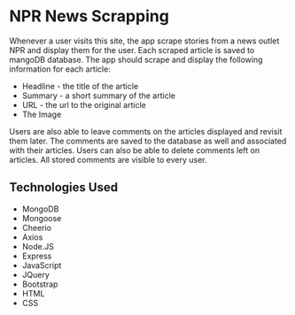 # NPR News Scrapping

Whenever a user visits this site, the app scrape stories from a news outlet NPR and display them for the user. Each scraped article is saved to mangoDB database. The app should scrape and display the following information for each article:


- Headline - the title of the article
- Summary - a short summary of the article
- URL - the url to the original article
- The Image

Users are also able to leave comments on the articles displayed and revisit them later. The comments are saved to the database as well and associated with their articles. Users can also be able to delete comments left on articles. All stored comments are visible to every user.
 

## Technologies Used
- MongoDB
- Mongoose
- Cheerio
- Axios
- Node.JS
- Express
- JavaScript
- JQuery
- Bootstrap
- HTML
- CSS
